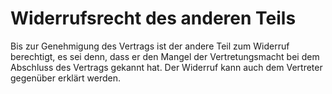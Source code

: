 # Widerrufsrecht des anderen Teils

Bis zur Genehmigung des Vertrags ist der andere Teil zum Widerruf berechtigt, es sei denn, dass er den Mangel der Vertretungsmacht bei dem Abschluss des Vertrags gekannt hat. Der Widerruf kann auch dem Vertreter gegenüber erklärt werden.